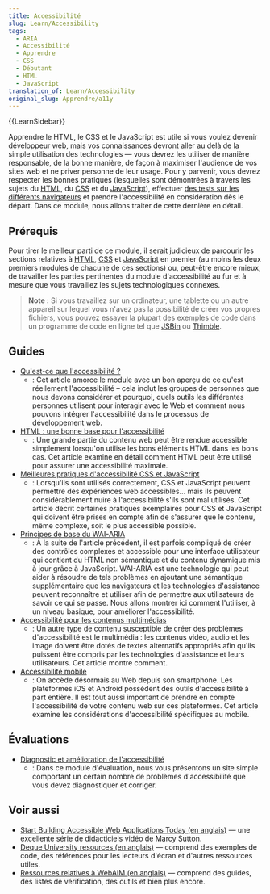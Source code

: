 ```yaml
---
title: Accessibilité
slug: Learn/Accessibility
tags:
  - ARIA
  - Accessibilité
  - Apprendre
  - CSS
  - Débutant
  - HTML
  - JavaScript
translation_of: Learn/Accessibility
original_slug: Apprendre/a11y
---
```

{{LearnSidebar}}

Apprendre le HTML, le CSS et le JavaScript est utile si vous voulez devenir développeur web, mais vos connaissances devront aller au delà de la simple utilisation des technologies — vous devrez les utiliser de manière responsable, de la bonne manière, de façon à maximiser l'audience de vos sites web et ne priver personne de leur usage. Pour y parvenir, vous devrez respecter les bonnes pratiques (lesquelles sont démontrées à travers les sujets du [HTML](/fr/Apprendre/HTML), du [CSS](/fr/Apprendre/CSS) et du [JavaScript](/fr/Apprendre/JavaScript)), effectuer [des tests sur les différents navigateurs](/fr/docs/Learn/Tools_and_testing/Cross_browser_testing) et prendre l'accessibilité en considération dès le départ. Dans ce module, nous allons traiter de cette dernière en détail.

## Prérequis

Pour tirer le meilleur parti de ce module, il serait judicieux de parcourir les sections relatives à [HTML](/fr/Apprendre/HTML), [CSS](/fr/Apprendre/CSS) et [JavaScript](/fr/Apprendre/JavaScript) en premier (au moins les deux premiers modules de chacune de ces sections) ou, peut-être encore mieux, de travailler les parties pertinentes du module d'accessibilité au fur et à mesure que vous travaillez les sujets technologiques connexes.

> **Note :** Si vous travaillez sur un ordinateur, une tablette ou un autre appareil sur lequel vous n'avez pas la possibilité de créer vos propres fichiers, vous pouvez essayer la plupart des exemples de code dans un programme de code en ligne tel que [JSBin](https://jsbin.com/) ou [Thimble](https://thimble.mozilla.org/).

## Guides

- [Qu'est-ce que l'accessibilité ?](/fr/docs/Learn/Accessibility/What_is_accessibility)
  - : Cet article amorce le module avec un bon aperçu de ce qu'est réellement l'accessibilité – cela inclut les groupes de personnes que nous devons considérer et pourquoi, quels outils les différentes personnes utilisent pour interagir avec le Web et comment nous pouvons intégrer l'accessibilité dans le processus de développement web.
- [HTML : une bonne base pour l'accessibilité](/fr/docs/Learn/Accessibility/HTML)
  - : Une grande partie du contenu web peut être rendue accessible simplement lorsqu'on utilise les bons éléments HTML dans les bons cas. Cet article examine en détail comment HTML peut être utilisé pour assurer une accessibilité maximale.
- [Meilleures pratiques d'accessibilité CSS et JavaScript](/fr/docs/Learn/Accessibility/CSS_and_JavaScript)
  - : Lorsqu'ils sont utilisés correctement, CSS et JavaScript peuvent permettre des expériences web accessibles… mais ils peuvent considérablement nuire à l'accessibilité s'ils sont mal utilisés. Cet article décrit certaines pratiques exemplaires pour CSS et JavaScript qui doivent être prises en compte afin de s'assurer que le contenu, même complexe, soit le plus accessible possible.
- [Principes de base du WAI-ARIA](/fr/docs/Learn/Accessibility/WAI-ARIA_basics)
  - : À la suite de l'article précédent, il est parfois compliqué de créer des contrôles complexes et accessible pour une interface utilisateur qui contient du HTML non sémantique et du contenu dynamique mis à jour grâce à JavaScript. WAI-ARIA est une technologie qui peut aider à résoudre de tels problèmes en ajoutant une sémantique supplémentaire que les navigateurs et les technologies d'assistance peuvent reconnaître et utiliser afin de permettre aux utilisateurs de savoir ce qui se passe. Nous allons montrer ici comment l'utiliser, à un niveau basique, pour améliorer l'accessibilité.
- [Accessibilité pour les contenus multimédias](/fr/docs/Learn/Accessibility/Multimedia)
  - : Un autre type de contenu susceptible de créer des problèmes d'accessibilité est le multimédia : les contenus vidéo, audio et les image doivent être dotés de textes alternatifs appropriés afin qu'ils puissent être compris par les technologies d'assistance et leurs utilisateurs. Cet article montre comment.
- [Accessibilité mobile](/fr/docs/Learn/Accessibility/Mobile)
  - : On accède désormais au Web depuis son smartphone. Les plateformes iOS et Android possèdent des outils d'accessibilité à part entière. Il est tout aussi important de prendre en compte l'accessibilité de votre contenu web sur ces plateformes. Cet article examine les considérations d'accessibilité spécifiques au mobile.

## Évaluations

- [Diagnostic et amélioration de l'accessibilité](/fr/docs/Learn/Accessibility/Accessibility_troubleshooting)
  - : Dans ce module d'évaluation, nous vous présentons un site simple comportant un certain nombre de problèmes d'accessibilité que vous devez diagnostiquer et corriger.

## Voir aussi

- [Start Building Accessible Web Applications Today (en anglais)](https://egghead.io/courses/start-building-accessible-web-applications-today) — une excellente série de didacticiels vidéo de Marcy Sutton.
- [Deque University resources (en anglais)](https://dequeuniversity.com/resources/) — comprend des exemples de code, des références pour les lecteurs d'écran et d'autres ressources utiles.
- [Ressources relatives à WebAIM (en anglais)](https://www.webaim.org/resources/) — comprend des guides, des listes de vérification, des outils et bien plus encore.
